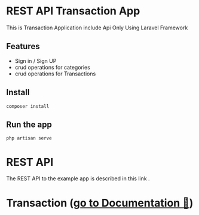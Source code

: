 # REST API Transaction App

This is Transaction Application include Api Only Using Laravel Framework

## Features

- Sign in / Sign UP
- crud operations for categories
- crud operations for Transactions

## Install

    composer install

## Run the app

    php artisan serve



# REST API

The REST API to the example app is described in this link .

# <p align="left" alt="Twitter" width="30px" src="https://image.flaticon.com/icons/svg/2111/2111703.svg" draggable="false" /> Transaction ([go to Documentation 🚀](https://documenter.getpostman.com/view/12650452/UVkiRdBt))
